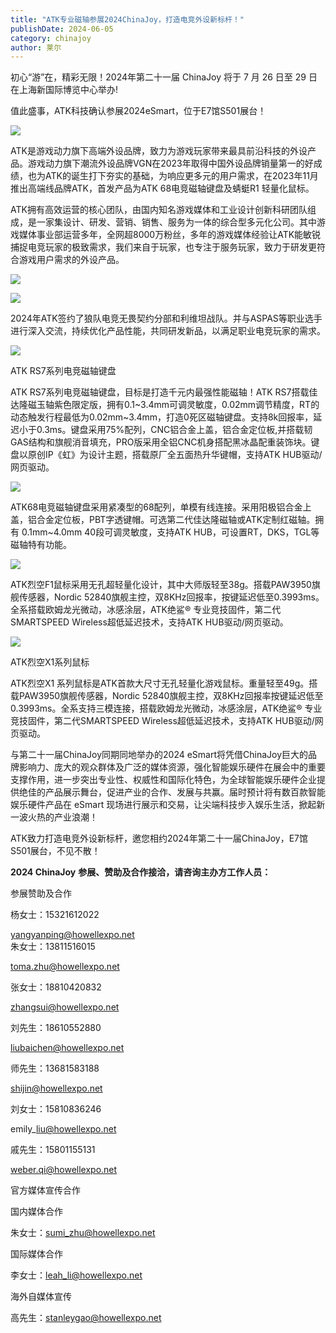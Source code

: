 ```yaml
---
title: "ATK专业磁轴参展2024ChinaJoy，打造电竞外设新标杆！"
publishDate: 2024-06-05
category: chinajoy
author: 莱尔
---
```


  
初心“游”在，精彩无限！2024年第二十一届 ChinaJoy 将于 7 月 26 日至 29 日在上海新国际博览中心举办!

值此盛事，ATK科技确认参展2024eSmart，位于E7馆S501展台！

![](https://ec-net-1251389766.cos.ap-shanghai.myqcloud.com/wp-content/uploads/2024/06/20240605230944883-1024x565.jpg)

ATK是游戏动力旗下高端外设品牌，致力为游戏玩家带来最具前沿科技的外设产品。游戏动力旗下潮流外设品牌VGN在2023年取得中国外设品牌销量第一的好成绩，也为ATK的诞生打下夯实的基础，为响应更多元的用户需求，在2023年11月推出高端线品牌ATK，首发产品为ATK 68电竞磁轴键盘及蜻蜓R1 轻量化鼠标。

ATK拥有高效运营的核心团队，由国内知名游戏媒体和工业设计创新科研团队组成，是一家集设计、研发、营销、销售、服务为一体的综合型多元化公司。其中游戏媒体事业部运营多年，全网超8000万粉丝，多年的游戏媒体经验让ATK能敏锐捕捉电竞玩家的极致需求，我们来自于玩家，也专注于服务玩家，致力于研发更符合游戏用户需求的外设产品。

![](https://ec-net-1251389766.cos.ap-shanghai.myqcloud.com/wp-content/uploads/2024/06/20240605230959901-1024x576.jpg)

![](https://ec-net-1251389766.cos.ap-shanghai.myqcloud.com/wp-content/uploads/2024/06/20240605231010556-1024x576.jpg)

2024年ATK签约了狼队电竞无畏契约分部和利维坦战队。并与ASPAS等职业选手进行深入交流，持续优化产品性能，共同研发新品，以满足职业电竞玩家的需求。

![](https://ec-net-1251389766.cos.ap-shanghai.myqcloud.com/wp-content/uploads/2024/06/20240605231023299-1024x576.jpg)

ATK RS7系列电竞磁轴键盘

  
ATK RS7系列电竞磁轴键盘，目标是打造千元内最强性能磁轴！ATK RS7搭载佳达隆磁玉轴紫色限定版，拥有0.1~3.4mm可调灵敏度，0.02mm调节精度，RT的动态触发行程最低为0.02mm~3.4mm，打造0死区磁轴键盘。支持8k回报率，延迟小于0.3ms。键盘采用75%配列，CNC铝合金上盖，铝合金定位板,并搭载韧GAS结构和旗舰消音填充，PRO版采用全铝CNC机身搭配黑冰晶配重装饰块。键盘以原创IP《虹》为设计主题，搭载原厂全五面热升华键帽，支持ATK HUB驱动/网页驱动。

![](https://ec-net-1251389766.cos.ap-shanghai.myqcloud.com/wp-content/uploads/2024/06/20240605231031342-1024x576.jpg)

  
ATK68电竞磁轴键盘采用紧凑型的68配列，单模有线连接。采用阳极铝合金上盖，铝合金定位板，PBT字透键帽。可选第二代佳达隆磁轴或ATK定制红磁轴。拥有 0.1mm~4.0mm 40段可调灵敏度，支持ATK HUB，可设置RT，DKS，TGL等磁轴特有功能。

![](https://ec-net-1251389766.cos.ap-shanghai.myqcloud.com/wp-content/uploads/2024/06/20240605231035373-1024x576.jpg)

  
ATK烈空F1鼠标采用无孔超轻量化设计，其中大师版轻至38g。搭载PAW3950旗舰传感器，Nordic 52840旗舰主控，双8KHz回报率，按键延迟低至0.3993ms。全系搭载欧姆龙光微动，冰感涂层，ATK绝鲨® 专业竞技固件，第二代SMARTSPEED Wireless超低延迟技术，支持ATK HUB驱动/网页驱动。

![](https://ec-net-1251389766.cos.ap-shanghai.myqcloud.com/wp-content/uploads/2024/06/20240605231039494-1024x576.jpg)

ATK烈空X1系列鼠标

ATK烈空X1 系列鼠标是ATK首款大尺寸无孔轻量化游戏鼠标。重量轻至49g。搭载PAW3950旗舰传感器，Nordic 52840旗舰主控，双8KHz回报率按键延迟低至0.3993ms。全系支持三模连接，搭载欧姆龙光微动，冰感涂层，ATK绝鲨® 专业竞技固件，第二代SMARTSPEED Wireless超低延迟技术，支持ATK HUB驱动/网页驱动。  
  

与第二十一届ChinaJoy同期同地举办的2024 eSmart将凭借ChinaJoy巨大的品牌影响力、庞大的观众群体及广泛的媒体资源，强化智能娱乐硬件在展会中的重要支撑作用，进一步突出专业性、权威性和国际化特色，为全球智能娱乐硬件企业提供绝佳的产品展示舞台，促进产业的合作、发展与共赢。届时预计将有数百款智能娱乐硬件产品在 eSmart 现场进行展示和交易，让尖端科技步入娱乐生活，掀起新一波火热的产业浪潮！

ATK致力打造电竞外设新标杆，邀您相约2024年第二十一届ChinaJoy，E7馆S501展台，不见不散！  
  
**2024 ChinaJoy** **参展、赞助及合作接洽，请咨询主办方工作人员：**

  
参展赞助及合作

杨女士：15321612022

yangyanping@howellexpo.net  
朱女士：13811516015

toma.zhu@howellexpo.net

张女士：18810420832

zhangsui@howellexpo.net

刘先生：18610552880

liubaichen@howellexpo.net

师先生：13681583188

shijin@howellexpo.net

刘女士：15810836246

emily\_liu@howellexpo.net

戚先生：15801155131

[weber.qi@howellexpo.net](mailto:weber.qi@howellexpo.net)

  
官方媒体宣传合作

国内媒体合作

朱女士：[sumi\_zhu@howellexpo.net](mailto:sumi_zhu@howellexpo.net)

国际媒体合作

李女士：[leah\_li@howellexpo.net](mailto:leah_li@howellexpo.net)

海外自媒体宣传

高先生：stanleygao@howellexpo.net
